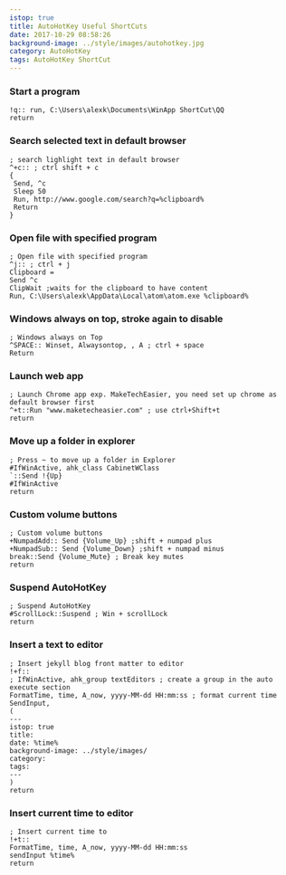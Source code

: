 ```yaml
---
istop: true
title: AutoHotKey Useful ShortCuts
date: 2017-10-29 08:58:26
background-image: ../style/images/autohotkey.jpg
category: AutoHotKey
tags: AutoHotKey ShortCut
---
```


### Start a program
```
!q:: run, C:\Users\alexk\Documents\WinApp ShortCut\QQ
return
```

### Search selected text in default browser
```
; search lighlight text in default browser
^+c:: ; ctrl shift + c
{
 Send, ^c
 Sleep 50
 Run, http://www.google.com/search?q=%clipboard%
 Return
}
```

### Open file with specified program
```
; Open file with specified program
^j:: ; ctrl + j
Clipboard =
Send ^c
ClipWait ;waits for the clipboard to have content
Run, C:\Users\alexk\AppData\Local\atom\atom.exe %clipboard%
```

### Windows always on top, stroke again to disable
```
; Windows always on Top
^SPACE:: Winset, Alwaysontop, , A ; ctrl + space
Return
```

### Launch web app
```
; Launch Chrome app exp. MakeTechEasier, you need set up chrome as default browser first
^+t::Run "www.maketecheasier.com" ; use ctrl+Shift+t
return
```

### Move up a folder in explorer
```
; Press ~ to move up a folder in Explorer
#IfWinActive, ahk_class CabinetWClass
`::Send !{Up}
#IfWinActive
return
```

### Custom volume buttons
```
; Custom volume buttons
+NumpadAdd:: Send {Volume_Up} ;shift + numpad plus
+NumpadSub:: Send {Volume_Down} ;shift + numpad minus
break::Send {Volume_Mute} ; Break key mutes
return
```

### Suspend AutoHotKey
```
; Suspend AutoHotKey
#ScrollLock::Suspend ; Win + scrollLock
return
```

### Insert a text to editor
```
; Insert jekyll blog front matter to editor
!+f::
; IfWinActive, ahk_group textEditors ; create a group in the auto execute section
FormatTime, time, A_now, yyyy-MM-dd HH:mm:ss ; format current time
SendInput,
(
---
istop: true
title:
date: %time%
background-image: ../style/images/
category:
tags:
---
)
return
```

### Insert current time to editor
```
; Insert current time to
!+t::
FormatTime, time, A_now, yyyy-MM-dd HH:mm:ss
sendInput %time%
return
```
